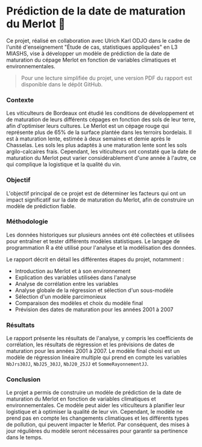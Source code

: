 # Prédiction de la date de maturation du Merlot 🍇

Ce projet, réalisé en collaboration avec Ulrich Karl ODJO dans le cadre de l'unité d'enseignement "Étude de cas, statistiques appliquées" en L3 MIASHS, vise à développer un modèle de prédiction de la date de maturation du cépage Merlot en fonction de variables climatiques et environnementales.

> Pour une lecture simplifiée du projet, une version PDF du rapport est disponible dans le dépôt GitHub.

### Contexte

Les viticulteurs de Bordeaux ont étudié les conditions de développement et de maturation de leurs différents cépages en fonction des sols de leur terre, afin d'optimiser leurs cultures. Le Merlot est un cépage rouge qui représente plus de 65% de la surface plantée dans les terroirs bordelais. Il est à maturation lente, estimée à deux semaines et demie après le Chasselas. Les sols les plus adaptés à une maturation lente sont les sols argilo-calcaires frais. Cependant, les viticulteurs ont constaté que la date de maturation du Merlot peut varier considérablement d'une année à l'autre, ce qui complique la logistique et la qualité du vin.

### Objectif

L'objectif principal de ce projet est de déterminer les facteurs qui ont un impact significatif sur la date de maturation du Merlot, afin de construire un modèle de prédiction fiable.

### Méthodologie

Les données historiques sur plusieurs années ont été collectées et utilisées pour entraîner et tester différents modèles statistiques. Le langage de programmation R a été utilisé pour l'analyse et la modélisation des données.

Le rapport décrit en détail les différentes étapes du projet, notamment :

- Introduction au Merlot et à son environnement
- Explication des variables utilisées dans l'analyse
- Analyse de corrélation entre les variables
- Analyse globale de la régression et sélection d'un sous-modèle
- Sélection d'un modèle parcimonieux
- Comparaison des modèles et choix du modèle final
- Prévision des dates de maturation pour les années 2001 à 2007

### Résultats

Le rapport présente les résultats de l'analyse, y compris les coefficients de corrélation, les résultats de régression et les prévisions de dates de maturation pour les années 2001 à 2007. Le modèle final choisi est un modèle de régression linéaire multiple qui prend en compte les variables `NbJrs30JJ`, `NbJ25_30JJ`, `NbJ20_25JJ` et `SommeRayonnementJJ`.

### Conclusion

Le projet a permis de construire un modèle de prédiction de la date de maturation du Merlot en fonction de variables climatiques et environnementales. Ce modèle peut aider les viticulteurs à planifier leur logistique et à optimiser la qualité de leur vin. Cependant, le modèle ne prend pas en compte les changements climatiques et les différents types de pollution, qui peuvent impacter le Merlot. Par conséquent, des mises à jour régulières du modèle seront nécessaires pour garantir sa pertinence dans le temps.
